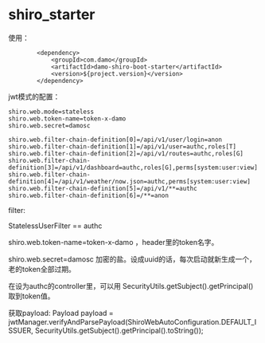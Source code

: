 # shiro_starter

使用：
```
        <dependency>
            <groupId>com.damo</groupId>
            <artifactId>damo-shiro-boot-starter</artifactId>
            <version>${project.version}</version>
        </dependency>
```

jwt模式的配置：
```
shiro.web.mode=stateless
shiro.web.token-name=token-x-damo
shiro.web.secret=damosc

shiro.web.filter-chain-definition[0]=/api/v1/user/login=anon
shiro.web.filter-chain-definition[1]=/api/v1/user=authc,roles[T]
shiro.web.filter-chain-definition[2]=/api/v1/routes=authc,roles[G]
shiro.web.filter-chain-definition[3]=/api/v1/dashboard=authc,roles[G],perms[system:user:view]
shiro.web.filter-chain-definition[4]=/api/v1/weather/now.json=authc,perms[system:user:view]
shiro.web.filter-chain-definition[5]=/api/v1/**=authc
shiro.web.filter-chain-definition[6]=/**=anon
```

filter:

StatelessUserFilter == authc

shiro.web.token-name=token-x-damo ，header里的token名字。

shiro.web.secret=damosc 加密的盐。设成uuid的话，每次启动就新生成一个，老的token全部过期。

在设为authc的controller里，可以用 SecurityUtils.getSubject().getPrincipal() 取到token值。

获取payload:
Payload payload = jwtManager.verifyAndParsePayload(ShiroWebAutoConfiguration.DEFAULT_ISSUER, SecurityUtils.getSubject().getPrincipal().toString());




